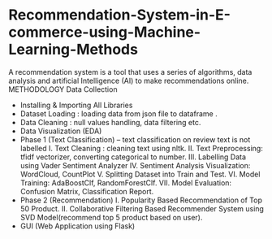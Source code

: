 # Recommendation-System-in-E-commerce-using-Machine-Learning-Methods
A recommendation system is a tool that uses a series of algorithms, data analysis and artificial Intelligence (AI) to make recommendations online.
METHODOLOGY
Data Collection 
* Installing & Importing All Libraries
* Dataset Loading : loading data from json file to 
dataframe .
* Data Cleaning : null values handling, data filtering etc.
* Data Visualization (EDA)
* Phase 1 (Text Classification) – text classification on 
review text is not labelled
I. Text Cleaning : cleaning text using nltk.
II. Text Preprocessing: tfidf vectorizer, converting 
categorical to number.
III. Labelling Data using Vader Sentiment Analyzer
IV. Sentiment Analysis Visualization: WordCloud, 
CountPlot
V. Splitting Dataset into Train and Test.
VI. Model Training: AdaBoostClf, RandomForestClf.
VII. Model Evaluation: Confusion Matrix, Classification 
Report.
* Phase 2 (Recommendation)
I. Popularity Based Recommendation of Top 50 
Product.
II. Collaborative Filtering Based Recommender System
using SVD Model(recommend top 5 product based 
on user).
* GUI (Web Application using Flask)
